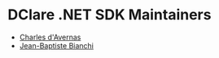 # DClare .NET SDK Maintainers

* [Charles d'Avernas](https://github.com/cdavernas)
* [Jean-Baptiste Bianchi](https://github.com/JBBianchi)
